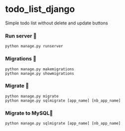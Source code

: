 # todo_list_django
Simple todo list without delete and update buttons

### Run server 🚀
```
python manage.py runserver
```


### Migrations 📁
```
python manage.py makemigrations
python manage.py showmigrations
```

### Migrate 📁
```
python manage.py migrate
python manage.py sqlmigrate [app_name] [nb_app_name]
```

### Migrate to MySQL📁
```
python manage.py sqlmigrate [app_name] [nb_app_name]
```
